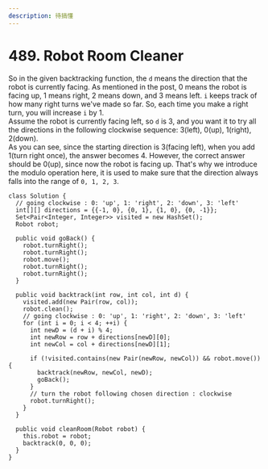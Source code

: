 ```yaml
---
description: 待搞懂
---
```


# 489. Robot Room Cleaner

So in the given backtracking function, the `d` means the direction that the robot is currently facing. As mentioned in the post, 0 means the robot is facing up, 1 means right, 2 means down, and 3 means left. `i` keeps track of how many right turns we've made so far. So, each time you make a right turn, you will increase `i` by 1.\
Assume the robot is currently facing left, so `d` is 3, and you want it to try all the directions in the following clockwise sequence: 3(left), 0(up), 1(right), 2(down).\
As you can see, since the starting direction is 3(facing left), when you add 1(turn right once), the answer becomes 4. However, the correct answer should be 0(up), since now the robot is facing up. That's why we introduce the modulo operation here, it is used to make sure that the direction always falls into the range of `0, 1, 2, 3`.



```
class Solution {
  // going clockwise : 0: 'up', 1: 'right', 2: 'down', 3: 'left'
  int[][] directions = {{-1, 0}, {0, 1}, {1, 0}, {0, -1}};
  Set<Pair<Integer, Integer>> visited = new HashSet();
  Robot robot;

  public void goBack() {
    robot.turnRight();
    robot.turnRight();
    robot.move();
    robot.turnRight();
    robot.turnRight();
  }

  public void backtrack(int row, int col, int d) {
    visited.add(new Pair(row, col));
    robot.clean();
    // going clockwise : 0: 'up', 1: 'right', 2: 'down', 3: 'left'
    for (int i = 0; i < 4; ++i) {
      int newD = (d + i) % 4;
      int newRow = row + directions[newD][0];
      int newCol = col + directions[newD][1];

      if (!visited.contains(new Pair(newRow, newCol)) && robot.move()) {
        backtrack(newRow, newCol, newD);
        goBack();
      }
      // turn the robot following chosen direction : clockwise
      robot.turnRight();
    }
  }

  public void cleanRoom(Robot robot) {
    this.robot = robot;
    backtrack(0, 0, 0);
  }
}
```
